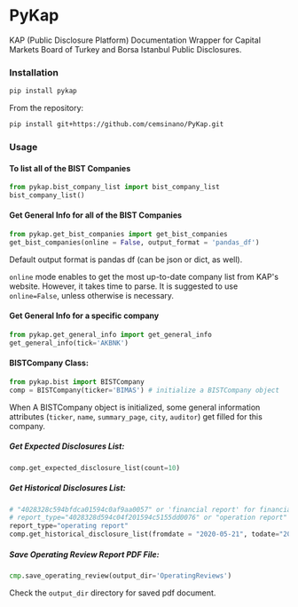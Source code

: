 # PyKap

KAP (Public Disclosure Platform) Documentation Wrapper for Capital Markets Board of Turkey and Borsa Istanbul Public Disclosures.


### Installation

```sh
pip install pykap
```

From the repository:
```sh
pip install git+https://github.com/cemsinano/PyKap.git
```


### Usage

#### To list all of the BIST Companies

```python
from pykap.bist_company_list import bist_company_list
bist_company_list()
```

#### Get General Info for all of the BIST Companies

```python
from pykap.get_bist_companies import get_bist_companies
get_bist_companies(online = False, output_format = 'pandas_df')
```
Default output format is pandas df (can be json or dict, as well). 

`online` mode enables to get the most up-to-date company list from KAP's website. 
However, it takes time to parse. It is suggested to use `online=False`, unless otherwise is necessary.  


#### Get General Info for a specific company

```python
from pykap.get_general_info import get_general_info
get_general_info(tick='AKBNK')
```


#### BISTCompany Class:

```python
from pykap.bist import BISTCompany
comp = BISTCompany(ticker='BIMAS') # initialize a BISTCompany object
```
When A BISTCompany object is initialized, some general information attributes (`ticker`, `name`, `summary_page`, `city`, `auditor`) get filled for this company.

##### Get Expected Disclosures List:

```python
comp.get_expected_disclosure_list(count=10)
```

##### Get Historical Disclosures List:

```python
# "4028328c594bfdca01594c0af9aa0057" or 'financial report' for financial reports
# report_type="4028328d594c04f201594c5155dd0076" or "operation report" for operation reports  
report_type="operating report"
comp.get_historical_disclosure_list(fromdate = "2020-05-21", todate="2021-05-21",disclosure_type="FR", subject=report_type)
```

##### Save Operating Review Report PDF File:

```python
cmp.save_operating_review(output_dir='OperatingReviews')
```

Check the `output_dir` directory for saved pdf document.
